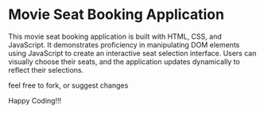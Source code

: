 # Movie Seat Booking Application

This movie seat booking application is built with HTML, CSS, and JavaScript.
It demonstrates proficiency in manipulating DOM elements using JavaScript to create an interactive seat selection interface.
Users can visually choose their seats, and the application updates dynamically to reflect their selections.

feel free to fork, or suggest changes

Happy Coding!!!
